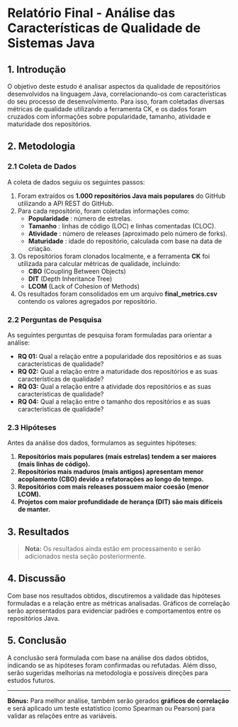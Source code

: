 # Relatório Final - Análise das Características de Qualidade de Sistemas Java

## 1. Introdução

O objetivo deste estudo é analisar aspectos da qualidade de repositórios desenvolvidos na linguagem Java, correlacionando-os com características do seu processo de desenvolvimento. Para isso, foram coletadas diversas métricas de qualidade utilizando a ferramenta CK, e os dados foram cruzados com informações sobre popularidade, tamanho, atividade e maturidade dos repositórios.

## 2. Metodologia

### 2.1 Coleta de Dados

A coleta de dados seguiu os seguintes passos:

1. Foram extraídos os **1.000 repositórios Java mais populares** do GitHub utilizando a API REST do GitHub.
2. Para cada repositório, foram coletadas informações como:
   * **Popularidade** : número de estrelas.
   * **Tamanho** : linhas de código (LOC) e linhas comentadas (CLOC).
   * **Atividade** : número de releases (aproximado pelo número de forks).
   * **Maturidade** : idade do repositório, calculada com base na data de criação.
3. Os repositórios foram clonados localmente, e a ferramenta **CK** foi utilizada para calcular métricas de qualidade, incluindo:
   * **CBO** (Coupling Between Objects)
   * **DIT** (Depth Inheritance Tree)
   * **LCOM** (Lack of Cohesion of Methods)
4. Os resultados foram consolidados em um arquivo **final_metrics.csv** contendo os valores agregados por repositório.

### 2.2 Perguntas de Pesquisa

As seguintes perguntas de pesquisa foram formuladas para orientar a análise:

* **RQ 01:** Qual a relação entre a popularidade dos repositórios e as suas características de qualidade?
* **RQ 02:** Qual a relação entre a maturidade dos repositórios e as suas características de qualidade?
* **RQ 03:** Qual a relação entre a atividade dos repositórios e as suas características de qualidade?
* **RQ 04:** Qual a relação entre o tamanho dos repositórios e as suas características de qualidade?

### 2.3 Hipóteses

Antes da análise dos dados, formulamos as seguintes hipóteses:

1. **Repositórios mais populares (mais estrelas) tendem a ser maiores (mais linhas de código).**
2. **Repositórios mais maduros (mais antigos) apresentam menor acoplamento (CBO) devido a refatorações ao longo do tempo.**
3. **Repositórios com mais releases possuem maior coesão (menor LCOM).**
4. **Projetos com maior profundidade de herança (DIT) são mais difíceis de manter.**

## 3. Resultados

> **Nota:** Os resultados ainda estão em processamento e serão adicionados nesta seção posteriormente.

## 4. Discussão

Com base nos resultados obtidos, discutiremos a validade das hipóteses formuladas e a relação entre as métricas analisadas. Gráficos de correlação serão apresentados para evidenciar padrões e comportamentos entre os repositórios Java.

## 5. Conclusão

A conclusão será formulada com base na análise dos dados obtidos, indicando se as hipóteses foram confirmadas ou refutadas. Além disso, serão sugeridas melhorias na metodologia e possíveis direções para estudos futuros.

---

**Bônus:** Para melhor análise, também serão gerados **gráficos de correlação** e será aplicado um teste estatístico (como Spearman ou Pearson) para validar as relações entre as variáveis.
